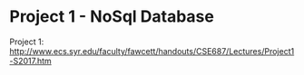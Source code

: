 # Project 1 - NoSql Database

Project 1: http://www.ecs.syr.edu/faculty/fawcett/handouts/CSE687/Lectures/Project1-S2017.htm
